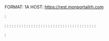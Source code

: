 FORMAT: 1A
HOST: https://rest.monportailrh.com

:[](introduction.md)

:[](action-groups/index.md)
:[](autocomplete-settings/index.md)
:[](actions/index.md)
:[](assignment-data/index.md)
:[](category/index.md)
:[](chats/index.md)
:[](company/index.md)
:[](connector-builder/index.md)
:[](document-generation/index.md)
:[](document-templates/index.md)
:[](domain/index.md)
:[](field/index.md)
:[](field-value/index.md)
:[](file/index.md)
:[](form/index.md)
:[](form-instance/index.md)
:[](group/index.md)
:[](idea/index.md)
:[](history/index.md)
:[](language/index.md)
:[](me/index.md)
:[](modules/index.md)
:[](news/index.md)
:[](notification/index.md)
:[](operators/index.md)
:[](org-chart/index.md)
:[](poll/index.md)
:[](pso/index.md)
:[](pso-type/index.md)
:[](resources/index.md)
:[](field-access/index.md)
:[](feature-access/index.md)
:[](features/index.md)
:[](search/index.md)
:[](sensitivity/index.md)
:[](triggers/index.md)
:[](scheduled-approval/index.md)
:[](delegation-center/index.md)

:[](data_structures.md)
